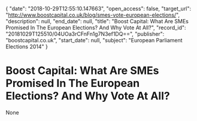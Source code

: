 {
  "date": "2018-10-29T12:55:10.147663", 
  "open_access": false, 
  "target_url": "http://www.boostcapital.co.uk/blog/smes-vote-european-elections/", 
  "description": null, 
  "end_date": null, 
  "title": "Boost Capital: What Are SMEs Promised In The European Elections? And Why Vote At All?", 
  "record_id": "20181029T125510/04UOa3rCFnFn1g7N3ef1DQ==", 
  "publisher": "boostcapital.co.uk", 
  "start_date": null, 
  "subject": "European Parliament Elections 2014"
}

# Boost Capital: What Are SMEs Promised In The European Elections? And Why Vote At All?

None